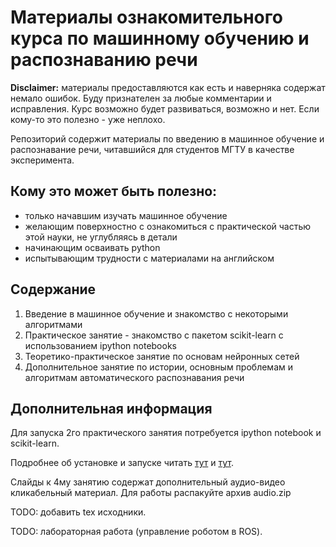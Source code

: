 # Материалы ознакомительного курса по машинному обучению и распознаванию речи

**Disclaimer:** материалы предоставляются как есть и наверняка содержат немало ошибок. Буду признателен за любые комментарии и исправления. Курс возможно будет развиваться, возможно и нет. Если кому-то это полезно - уже неплохо.

Репозиторий содержит материалы по введению в машинное обучение и распознавание речи, читавшийся для студентов МГТУ в качестве эксперимента.

## Кому это может быть полезно:
- только начавшим изучать машинное обучение
- желающим поверхностно с ознакомиться с практической частью этой науки, не углубляясь в детали
- начинающим осваивать python
- испытывающим трудности с материалами на английском

## Содержание 
1. Введение в машинное обучение и знакомство с некоторыми алгоритмами
2. Практическое занятие - знакомство с пакетом scikit-learn с использованием ipython notebooks
3. Теоретико-практическое занятие по основам нейронных сетей
4. Дополнительное занятие по истории, основным проблемам и алгоритмам автоматического распознавания речи

## Дополнительная информация

Для запуска 2го практического занятия потребуется ipython notebook и scikit-learn.

Подробнее об установке и запуске читать [тут](http://ipython.org/ipython-doc/dev/install/install.html)
и [тут](http://scikit-learn.org/stable/install.html).

Слайды к 4му занятию содержат дополнительный аудио-видео кликабельный материал. Для работы распакуйте архив audio.zip

TODO: добавить tex исходники.

TODO: лабораторная работа (управление роботом в ROS).



